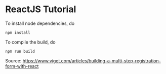 # ReactJS Tutorial

To install node dependencies, do
```
npm install
```

To compile the build, do
```
npm run build
```

Source: https://www.viget.com/articles/building-a-multi-step-registration-form-with-react